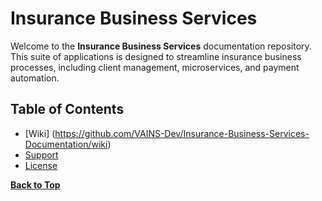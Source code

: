 # Insurance Business Services

Welcome to the **Insurance Business Services** documentation repository. This suite of applications is designed to streamline insurance business processes, including client management, microservices, and payment automation.

## Table of Contents

- [Wiki] (https://github.com/VAINS-Dev/Insurance-Business-Services-Documentation/wiki)
- [Support](#support)
- [License](#license)




**[Back to Top](#insurance-business-services)**
